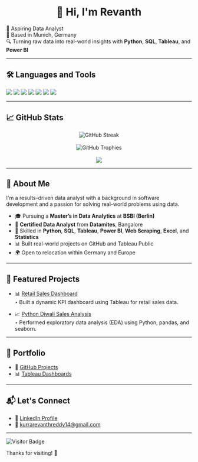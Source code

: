 
<h1 align="center">👋 Hi, I'm Revanth</h1>

📌 Aspiring Data Analyst  
📍 Based in Munich, Germany  
🔍 Turning raw data into real-world insights with **Python**, **SQL**, **Tableau**, and **Power BI**

---

## 🛠 Languages and Tools

<p>
  <img src="https://img.shields.io/badge/Python-3670A0?style=for-the-badge&logo=python&logoColor=ffdd54" />
  <img src="https://img.shields.io/badge/SQL-003B57?style=for-the-badge&logo=postgresql&logoColor=white" />
  <img src="https://img.shields.io/badge/Tableau-E97627?style=for-the-badge&logo=tableau&logoColor=white" />
  <img src="https://img.shields.io/badge/Power BI-F2C811?style=for-the-badge&logo=powerbi&logoColor=black" />
  <img src="https://img.shields.io/badge/Git-F05032?style=for-the-badge&logo=git&logoColor=white" />
  <img src="https://img.shields.io/badge/Excel-217346?style=for-the-badge&logo=microsoft-excel&logoColor=white" />
  <img src="https://img.shields.io/badge/Web%20Scraping-4B8BBE?style=for-the-badge&logo=python&logoColor=white" />
</p>

---

## 📈 GitHub Stats

<p align="center">
  <img src="https://github-readme-streak-stats.herokuapp.com/?user=kurrarevanthreddy14&theme=radical" alt="GitHub Streak"/>
  <br><br>
  <img src="https://github-profile-trophy.vercel.app/?username=kurrarevanthreddy14&theme=monokai&row=1&column=6" alt="GitHub Trophies"/>
  <br><br>
  <img src="https://github-readme-stats.vercel.app/api?username=kurrarevanthreddy14&show_icons=true&theme=tokyonight" />
</p>

---

## 🚀 About Me

I'm a results-driven data analyst with a background in software development and a passion for solving real-world problems using data.

- 🎓 Pursuing a **Master’s in Data Analytics** at **BSBI (Berlin)**
- 📘 **Certified Data Analyst** from **Datamites**, Bangalore
- 🧠 Skilled in **Python**, **SQL**, **Tableau**, **Power BI**, **Web Scraping**, **Excel**, and **Statistics**
- 📊 Built real-world projects on GitHub and Tableau Public
- 🌍 Open to relocation within Germany and Europe

---

## 🧰 Featured Projects

- 📊 [Retail Sales Dashboard](https://github.com/kurrarevanthreddy14/Retail_Sales_Dashboard)  
  ‣ Built a dynamic KPI dashboard using Tableau for retail sales data.

- 📈 [Python Diwali Sales Analysis](https://github.com/kurrarevanthreddy14/Python_Diwali_Sales_Analysis)  
  ‣ Performed exploratory data analysis (EDA) using Python, pandas, and seaborn.

---

## 📂 Portfolio

- 🔗 [GitHub Projects](https://github.com/kurrarevanthreddy14)
- 📊 [Tableau Dashboards](https://public.tableau.com/app/profile/revanth.reddy.kurra/vizzes)

---

## 📬 Let's Connect

- 💼 [LinkedIn Profile](https://www.linkedin.com/in/revanth-reddy-kurra-6b632a2b6/)
- 📧 kurrarevanthreddy14@gmail.com

---

![Visitor Badge](https://komarev.com/ghpvc/?username=kurrarevanthreddy14&label=Profile%20views&color=0e75b6&style=flat)

Thanks for visiting! 🚀


